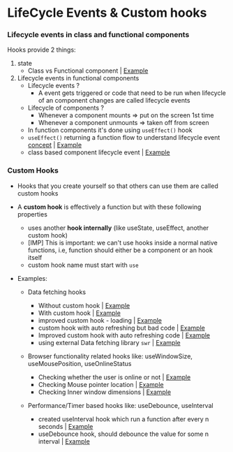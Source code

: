 # LifeCycle Events & Custom hooks

### Lifecycle events in class and functional components
Hooks provide 2 things:
1. state 
   - Class vs Functional component | [Example](https://github.com/princebansal7/Web-Development-Concepts/blob/main/react-js/28.react-custom-hooks/01.class-vs-function-lifecycle/src/App.example.jsx)
2. Lifecycle events in functional components
   - Lifecycle events ?
     - A event gets triggered or code that need to be run when lifecycle of an
       component changes are called lifecycle events
   - Lifecycle of components ?
     - Whenever a component mounts => put on the screen 1st time
     - Whenever a component unmounts => taken off from screen
   - In function components it's done using `useEffect()` hook
   - `useEffect()` returning a function flow to understand lifecycle event [concept](https://github.com/princebansal7/Web-Development-Concepts/blob/main/react-js/28.react-custom-hooks/01.class-vs-function-lifecycle/src/App.example2.jsx) | [Example](https://github.com/princebansal7/Web-Development-Concepts/blob/main/react-js/28.react-custom-hooks/01.class-vs-function-lifecycle/src/App.example3.jsx)
   - class based component lifecycle event | [Example](https://github.com/princebansal7/Web-Development-Concepts/blob/main/react-js/28.react-custom-hooks/01.class-vs-function-lifecycle/src/App.jsx)

### Custom Hooks

- Hooks that you create yourself so that others can use them are called custom hooks
- A **custom hook** is effectively a function but with these following properties
  - uses another **hook internally** (like useState, useEffect, another custom hook)
  - [IMP] This is important: we can't use hooks inside a normal native functions, i.e, function should either be a component or an hook itself
  - custom hook name must start with `use`

- Examples:
  - Data fetching hooks
    - Without custom hook | [Example](https://github.com/princebansal7/Web-Development-Concepts/blob/main/react-js/28.react-custom-hooks/02.custom-data-fetching-hook/src/App.example1.jsx)
    - With custom hook | [Example](https://github.com/princebansal7/Web-Development-Concepts/blob/main/react-js/28.react-custom-hooks/02.custom-data-fetching-hook/src/App.example2.jsx)
    - improved custom hook - loading | [Example](https://github.com/princebansal7/Web-Development-Concepts/blob/main/react-js/28.react-custom-hooks/02.custom-data-fetching-hook/src/App.example3.jsx)
    - custom hook with auto refreshing but bad code | [Example](https://github.com/princebansal7/Web-Development-Concepts/blob/main/react-js/28.react-custom-hooks/02.custom-data-fetching-hook/src/App.example4.jsx)
    - Improved custom hook with auto refreshing code | [Example](https://github.com/princebansal7/Web-Development-Concepts/blob/main/react-js/28.react-custom-hooks/02.custom-data-fetching-hook/src/App.example5.jsx)
    - using external Data fetching library `swr` | [Example](https://github.com/princebansal7/Web-Development-Concepts/blob/main/react-js/28.react-custom-hooks/02.custom-data-fetching-hook/src/App.jsx)

  - Browser functionality related hooks like: useWindowSize, useMousePosition, useOnlineStatus
    - Checking whether the user is online or not | [Example](https://github.com/princebansal7/Web-Development-Concepts/blob/main/react-js/28.react-custom-hooks/03.custom-browser-hook/src/hooks/useOnline.jsx)
    - Checking Mouse pointer location | [Example](https://github.com/princebansal7/Web-Development-Concepts/blob/main/react-js/28.react-custom-hooks/03.custom-browser-hook/src/hooks/useMousePointer.jsx)
    - Checking Inner window dimensions | [Example](https://github.com/princebansal7/Web-Development-Concepts/blob/main/react-js/28.react-custom-hooks/03.custom-browser-hook/src/hooks/useDimension.jsx)
  
  - Performance/Timer based hooks like: useDebounce, useInterval
    - created useInterval hook which run a function after every n seconds | [Example](https://github.com/princebansal7/Web-Development-Concepts/blob/main/react-js/28.react-custom-hooks/04.custom-performace-timer-hook/src/components/TimerComponent.jsx)
    - useDebounce hook, should debounce the value for some n interval | [Example](https://github.com/princebansal7/Web-Development-Concepts/blob/main/react-js/28.react-custom-hooks/04.custom-performace-timer-hook/src/components/DebounceSearchBarComponent.jsx)